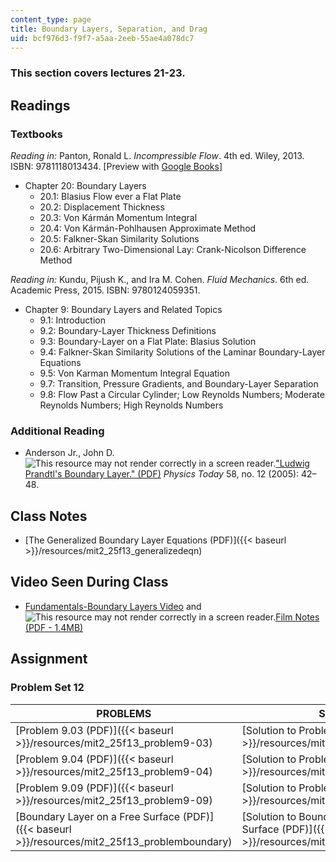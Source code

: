 ```yaml
---
content_type: page
title: Boundary Layers, Separation, and Drag
uid: bcf976d3-f9f7-a5aa-2eeb-55ae4a078dc7
---
```


### This section covers lectures 21-23.

Readings
--------

### Textbooks

_Reading in:_ Panton, Ronald L. _Incompressible Flow_. 4th ed. Wiley, 2013. ISBN: 9781118013434. \[Preview with [Google Books](http://books.google.com/books?id=sa4eAAAAQBAJ&pg=PAfrontcover)\]

*   Chapter 20: Boundary Layers
    *   20.1: Blasius Flow ever a Flat Plate
    *   20.2: Displacement Thickness
    *   20.3: Von Kármán Momentum Integral
    *   20.4: Von Kármán-Pohlhausen Approximate Method
    *   20.5: Falkner-Skan Similarity Solutions
    *   20.6: Arbitrary Two-Dimensional Lay: Crank-Nicolson Difference Method

_Reading in:_ Kundu, Pijush K., and Ira M. Cohen. _Fluid Mechanics_. 6th ed. Academic Press, 2015. ISBN: 9780124059351.

*   Chapter 9: Boundary Layers and Related Topics
    *   9.1: Introduction
    *   9.2: Boundary-Layer Thickness Definitions
    *   9.3: Boundary-Layer on a Flat Plate: Blasius Solution
    *   9.4: Falkner-Skan Similarity Solutions of the Laminar Boundary-Layer Equations
    *   9.5: Von Karman Momentum Integral Equation
    *   9.7: Transition, Pressure Gradients, and Boundary-Layer Separation
    *   9.8: Flow Past a Circular Cylinder; Low Reynolds Numbers; Moderate Reynolds Numbers; High Reynolds Numbers

### Additional Reading

*   Anderson Jr., John D. ![This resource may not render correctly in a screen reader.](/images/inacessible.gif)["Ludwig Prandtl's Boundary Layer." (PDF)](http://www.aps.org/units/dfd/resources/upload/prandtl_vol58no12p42_48.pdf) _Physics Today_ 58, no. 12 (2005): 42–48.

Class Notes
-----------

*   [The Generalized Boundary Layer Equations (PDF)]({{< baseurl >}}/resources/mit2_25f13_generalizedeqn)

Video Seen During Class
-----------------------

*   [Fundamentals-Boundary Layers Video](https://youtu.be/wMxK2GtFFq0) and ![This resource may not render correctly in a screen reader.](/images/inacessible.gif)[Film Notes (PDF - 1.4MB)](http://web.mit.edu/hml/ncfmf/10FBL.pdf)

Assignment
----------

### Problem Set 12

| PROBLEMS | SOLUTIONS |
| --- | --- |
| [Problem 9.03 (PDF)]({{< baseurl >}}/resources/mit2_25f13_problem9-03) | [Solution to Problem 9.03 (PDF)]({{< baseurl >}}/resources/mit2_25f13_solution9-03) |
| [Problem 9.04 (PDF)]({{< baseurl >}}/resources/mit2_25f13_problem9-04) | [Solution to Problem 9.04 (PDF)]({{< baseurl >}}/resources/mit2_25f13_solution9-04) |
| [Problem 9.09 (PDF)]({{< baseurl >}}/resources/mit2_25f13_problem9-09) | [Solution to Problem 9.09 (PDF)]({{< baseurl >}}/resources/mit2_25f13_solution9-09) |
| [Boundary Layer on a Free Surface (PDF)]({{< baseurl >}}/resources/mit2_25f13_problemboundary) | [Solution to Boundary Layer on a Free Surface (PDF)]({{< baseurl >}}/resources/mit2_25f13_solutonboundary)